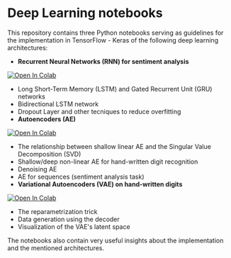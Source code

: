 # Deep Learning notebooks

This repository contains three Python notebooks serving as guidelines for the implementation in TensorFlow - Keras of the following deep learning architectures:
- **Recurrent Neural Networks (RNN) for sentiment analysis** 
<a target="_blank" href="https://colab.research.google.com/github/silviapoletti/Deep_Learning_notebooks/blob/bb07ef04ec38c805b0c79cef6d594db4dba66e16/recurrent_neural_networks.ipynb">
  <img src="https://colab.research.google.com/assets/colab-badge.svg" alt="Open In Colab"/>
</a>

  - Long Short-Term Memory (LSTM) and Gated Recurrent Unit (GRU) networks
  - Bidirectional LSTM network
  - Dropout Layer and other tecniques to reduce overfitting
- **Autoencoders (AE)** 
<a target="_blank" href="https://colab.research.google.com/github/silviapoletti/Deep_Learning_notebooks/blob/bb07ef04ec38c805b0c79cef6d594db4dba66e16/autoencoders.ipynb">
  <img src="https://colab.research.google.com/assets/colab-badge.svg" alt="Open In Colab"/>
</a>

  - The relationship between shallow linear AE and the Singular Value Decomposition (SVD)
  - Shallow/deep non-linear AE for hand-written digit recognition
  - Denoising AE
  - AE for sequences (sentiment analysis task)
- **Variational Autoencoders (VAE) on hand-written digits** 
<a target="_blank" href="https://colab.research.google.com/github/silviapoletti/Deep_Learning_notebooks/blob/bb07ef04ec38c805b0c79cef6d594db4dba66e16/variational_autoencoders.ipynb">
  <img src="https://colab.research.google.com/assets/colab-badge.svg" alt="Open In Colab"/>
</a>

  - The reparametrization trick
  - Data generation using the decoder
  - Visualization of the VAE's latent space

The notebooks also contain very useful insights about the implementation and the mentioned architectures.
